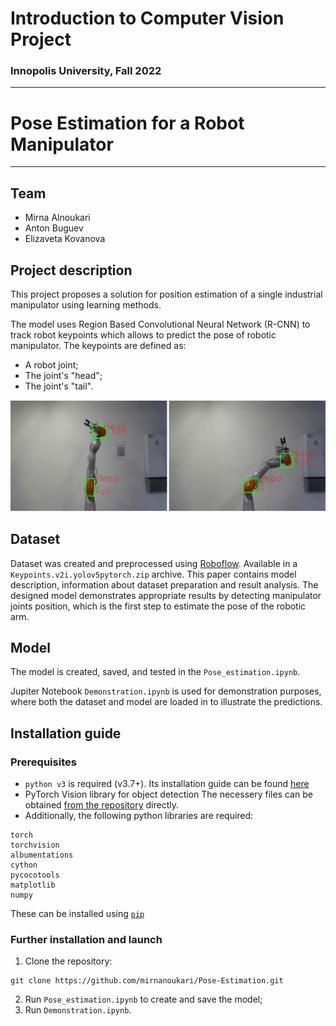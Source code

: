 # Introduction to Computer Vision Project
### Innopolis University, Fall 2022
____________________
# Pose Estimation for a Robot Manipulator
__________________
## Team 
* Mirna Alnoukari
* Anton Buguev
* Elizaveta Kovanova

## Project description
This project proposes a solution for position estimation of a single industrial manipulator using learning methods.

The model uses Region Based Convolutional Neural Network (R-CNN) to track robot keypoints which allows to predict the pose of robotic manipulator. The keypoints are defined as:
* A robot joint;
* The joint's "head";
* The joint's "tail".

![results](images/result_comb.png)
## Dataset 
Dataset was created and preprocessed using [Roboflow](https://roboflow.com/).
Available in a ```Keypoints.v2i.yolov5pytorch.zip``` archive.
This paper contains model description, information about dataset preparation and result analysis. The designed model demonstrates appropriate results by detecting manipulator joints position, which is the first step to estimate the pose of the robotic arm.

## Model
The model is created, saved, and tested in the ```Pose_estimation.ipynb```.

Jupiter Notebook ```Demonstration.ipynb``` is used for demonstration purposes, where both the dataset and model are loaded in to illustrate the predictions.

## Installation guide

### Prerequisites 
* ```python v3``` is required (v3.7+). Its installation guide can be found [here](https://www.python.org/downloads/)
* PyTorch Vision library for object detection
The necessery files can be obtained [from the repository](https://github.com/pytorch/vision/tree/main/references/detection) directly.
* Additionally, the following python libraries are required:
```
torch
torchvision
albumentations
cython
pycocotools
matplotlib
numpy
```
These can be installed using [```pip```](https://pip.pypa.io/en/stable/installation/)
### Further installation and launch
1. Clone the repository:
```
git clone https://github.com/mirnanoukari/Pose-Estimation.git
```
2. Run ```Pose_estimation.ipynb``` to create and save the model;
3. Run ```Demonstration.ipynb```.
